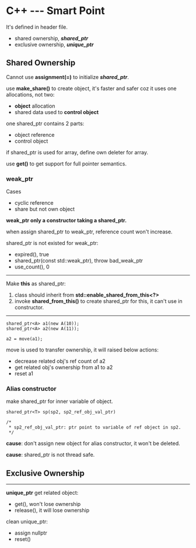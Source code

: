 # C++ --- Smart Point

It's defined in **<memory>** header file.

- shared ownership, ***shared_ptr***
- exclusive ownership, ***unique_ptr***

## Shared Ownership

Cannot use **assignment(=)** to initialize ***shared_ptr***.

use **make_share()** to create object,
it's faster and safer coz it uses one allocations, not two:

- **object** allocation
- shared data used to **control object**

one shared_ptr contains 2 parts:

- object reference
- control object

if shared_ptr is used for array, define own deleter for array.

use **get()** to get support for full pointer semantics.

### weak_ptr

Cases

- cyclic reference
- share but not own object

**weak_ptr only a constructor taking a shared_ptr.**

when assign shared_ptr to weak_ptr, reference count won't increase.

shared_ptr is not existed for weak_ptr:

- expired(), true
- shared_ptr(const std::weak_ptr), throw bad_weak_ptr
- use_count(), 0

---

Make **this** as shared_ptr:

1. class should inherit from **std::enable_shared_from_this<?>**
2. invoke **shared_from_this()** to create shared_ptr for this,
it can't use in constructor.

---

```
shared_ptr<A> a1(new A(10));
shared_ptr<A> a2(new A(11));

a2 = move(a1);
```

move is used to transfer ownership,
it will raised below actions:

- decrease related obj's ref count of a2
- get related obj's ownership from a1 to a2
- reset a1

### Alias constructor

make shared_ptr for inner variable of object.

```
shared_ptr<T> sp(sp2, sp2_ref_obj_val_ptr)

/*
 * sp2_ref_obj_val_ptr: ptr point to variable of ref object in sp2.
 */
```

**cause**: don't assign new object for alias constructor, it won't be deleted.

**cause**: shared_ptr is not thread safe.

## Exclusive Ownership

---

**unique_ptr** get related object:

- get(), won't lose ownership
- release(), it will lose ownership

clean unique_ptr:

- assign nullptr
- reset()
